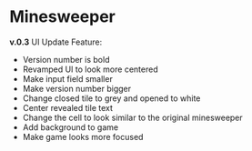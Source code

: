 # Minesweeper
**v.0.3**
UI Update
Feature:
- Version number is bold
- Revamped UI to look more centered
- Make input field smaller
- Make version number bigger
- Change closed tile to grey and opened to white
- Center revealed tile text
- Change the cell to look similar to the original minesweeper
- Add background to game
- Make game looks more focused